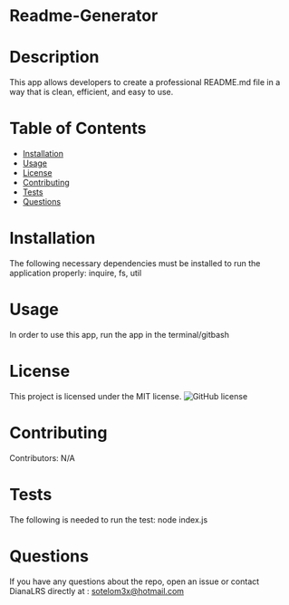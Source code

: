 # Readme-Generator

# Description
This app allows developers to create a professional README.md file in a way that is clean, efficient, and easy to use. 
# Table of Contents 
* [Installation](#installation)
* [Usage](#usage)
* [License](#license)
* [Contributing](#contributing)
* [Tests](#tests)
* [Questions](#questions)
# Installation
The following necessary dependencies must be installed to run the application properly: inquire, fs, util
# Usage
In order to use this app, run the app in the terminal/gitbash
# License
This project is licensed under the MIT license. 
![GitHub license](https://img.shields.io/badge/license-MIT-blue.svg)
# Contributing
 Contributors: N/A
# Tests
The following is needed to run the test: node index.js
# Questions
If you have any questions about the repo, open an issue or contact DianaLRS directly at : sotelom3x@hotmail.com

